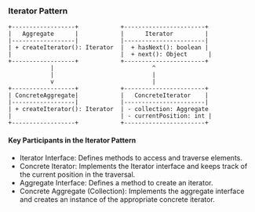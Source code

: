 ### Iterator Pattern

    +------------------+            +-----------------------+
    |   Aggregate      |            |      Iterator         |
    |------------------|            |-----------------------|
    | + createIterator(): Iterator  |  + hasNext(): boolean |
    |                               |  + next(): Object      |
    +------------------+            +-----------------------+
                |                            ^
                |                            |
                v                            |
    +------------------+            +-----------------------+
    | ConcreteAggregate|            |   ConcreteIterator    |
    |------------------|            |-----------------------|
    | + createIterator(): Iterator  | - collection: Aggregate
    |                               | - currentPosition: int |
    +------------------+            +-----------------------+


#### Key Participants in the Iterator Pattern
* Iterator Interface: Defines methods to access and traverse elements.
* Concrete Iterator: Implements the Iterator interface and keeps track of the current position in the traversal.
* Aggregate Interface: Defines a method to create an iterator.
* Concrete Aggregate (Collection): Implements the aggregate interface and creates an instance of the appropriate concrete iterator.